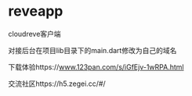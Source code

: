 # reveapp
cloudreve客户端

对接后台在项目lib目录下的main.dart修改为自己的域名

下载体验https://www.123pan.com/s/iGfEjv-1wRPA.html

交流社区https://h5.zegei.cc/#/
